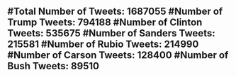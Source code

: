 #Total Number of Tweets: 1687055 
#Number of Trump Tweets: 794188
#Number of Clinton Tweets: 535675
#Number of Sanders Tweets: 215581
#Number of Rubio Tweets: 214990
#Number of Carson Tweets: 128400
#Number of Bush Tweets: 89510
---
